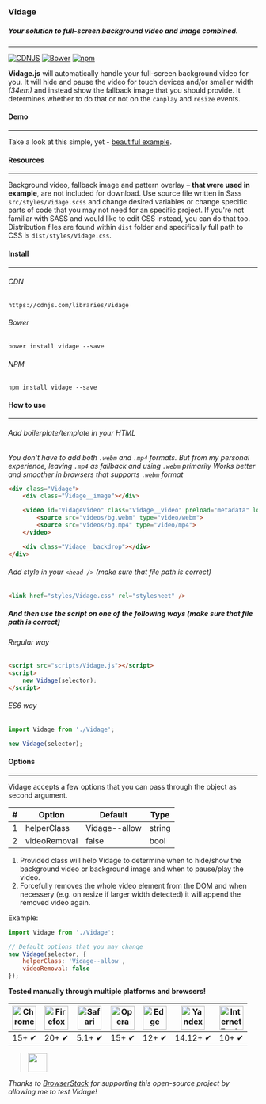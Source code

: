 ### Vidage
##### Your solution to full-screen background video and image combined.
---
[![CDNJS](https://img.shields.io/cdnjs/v/Vidage.svg?style=flat-square)](https://cdnjs.com/libraries/Vidage)
[![Bower](https://img.shields.io/bower/v/vidage.svg?style=flat-square)](https://github.com/dvLden/Vidage)
[![npm](https://img.shields.io/npm/v/vidage.svg?style=flat-square)](https://www.npmjs.com/package/vidage)

**Vidage.js** will automatically handle your full-screen background video for you. It will hide and pause the video for touch devices and/or smaller width _(34em)_ and instead show the fallback image that you should provide. It determines whether to do that or not on the `canplay` and `resize` events.

#### Demo
---
Take a look at this simple, yet - [beautiful example](https://dvlden.github.io/Vidage/).

#### Resources
---
Background video, fallback image and pattern overlay – **that were used in example**, are not included for download.
Use source file written in Sass `src/styles/Vidage.scss` and change desired variables or change specific parts of code that you may not need for an specific project. If you're not familiar with SASS and would like to edit CSS instead, you can do that too. Distribution files are found within `dist` folder and specifically full path to CSS is `dist/styles/Vidage.css`.

#### Install
---

###### CDN
`https://cdnjs.com/libraries/Vidage`

###### Bower
`bower install vidage --save`

###### NPM
`npm install vidage --save`

#### How to use
---

###### Add boilerplate/template in your HTML
_You don't have to add both `.webm` and `.mp4` formats._
_But from my personal experience, leaving `.mp4` as fallback and using `.webm` primarily_
_Works better and smoother in browsers that supports `.webm` format_

```html
<div class="Vidage">
    <div class="Vidage__image"></div>

    <video id="VidageVideo" class="Vidage__video" preload="metadata" loop autoplay muted>
        <source src="videos/bg.webm" type="video/webm">
        <source src="videos/bg.mp4" type="video/mp4">
    </video>

    <div class="Vidage__backdrop"></div>
</div>
```

###### Add style in your `<head />` _(make sure that file path is correct)_

```html
<link href="styles/Vidage.css" rel="stylesheet" />
```

##### And then use the script on one of the following ways _(make sure that file path is correct)_

###### Regular way
```html
<script src="scripts/Vidage.js"></script>
<script>
    new Vidage(selector);
</script>
```

###### ES6 way
```javascript
import Vidage from './Vidage';

new Vidage(selector);
```

#### Options
---
Vidage accepts a few options that you can pass through the object as second argument.

|  #  |      Option    |    Default    |  Type  |
| --- | -------------- | ------------- | ------ |
|  1  |  helperClass   | Vidage--allow | string |
|  2  |  videoRemoval  |     false     |  bool  |

1. Provided class will help Vidage to determine when to hide/show the background video or background image and when to pause/play the video.
2. Forcefully removes the whole video element from the DOM and when necessery (e.g. on resize if larger width detected) it will append the removed video again.

Example:
```javascript
import Vidage from './Vidage';

// Default options that you may change
new Vidage(selector, {
    helperClass: 'Vidage--allow',
    videoRemoval: false
});
```

**Tested manually through multiple platforms and browsers!**

| <img src="https://raw.githubusercontent.com/alrra/browser-logos/master/src/chrome/chrome_128x128.png" width="48" height="48" alt="Chrome"> | <img src="https://raw.githubusercontent.com/alrra/browser-logos/master/src/firefox/firefox_128x128.png" width="48" height="48" alt="Firefox"> | <img src="https://raw.githubusercontent.com/alrra/browser-logos/master/src/safari/safari_128x128.png" width="48" height="48" alt="Safari"> | <img src="https://raw.githubusercontent.com/alrra/browser-logos/master/src/opera/opera_128x128.png" width="48" height="48" alt="Opera"> | <img src="https://raw.githubusercontent.com/alrra/browser-logos/master/src/edge/edge_128x128.png" width="48" height="48" alt="Edge"> | <img src="https://raw.githubusercontent.com/alrra/browser-logos/master/src/yandex/yandex_128x128.png" width="48" height="48" alt="Yandex"> | <img src="https://raw.githubusercontent.com/alrra/browser-logos/master/src/archive/internet-explorer_9-11/internet-explorer_9-11_128x128.png" width="48" height="48" alt="Internet Explorer"> |
|---|---|---|---|---|---|---|
| 15+ ✔ | 20+ ✔ | 5.1+ ✔ | 15+ ✔ | 12+ ✔ | 14.12+ ✔ | 10+ ✔ |

> <img src="https://avatars0.githubusercontent.com/u/1119453?v=3&s=200" width="38" height="38">
_Thanks to [BrowserStack](https://www.browserstack.com/) for supporting this open-source project by allowing me to test Vidage!_
